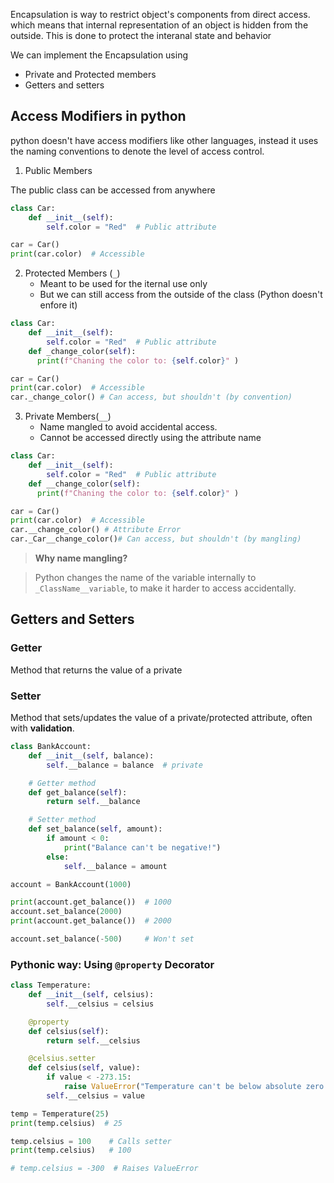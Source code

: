 Encapsulation is way to restrict object's components from direct access. which means that internal representation of an object is hidden from the outside. This is done to protect the interanal state and behavior

We can implement the Encapsulation using

- Private and Protected members
- Getters and setters

## Access Modifiers in python

python doesn't have access modifiers like other languages, instead it uses the naming conventions to denote the level of access control.

1. Public Members

The public class can be accessed from anywhere

```python
class Car:
    def __init__(self):
        self.color = "Red"  # Public attribute

car = Car()
print(car.color)  # Accessible

```

2. Protected Members (`_`)
    - Meant to be used for the iternal use only
    - But we can still access from the outside of the class (Python doesn't enfore it)

```python
class Car:
    def __init__(self):
        self.color = "Red"  # Public attribute
    def _change_color(self):
      print(f"Chaning the color to: {self.color}" )

car = Car()
print(car.color)  # Accessible
car._change_color() # Can access, but shouldn't (by convention)

```

3. Private Members(`__`)
    - Name mangled to avoid accidental access.
    - Cannot be accessed directly using the attribute name

```python
class Car:
    def __init__(self):
        self.color = "Red"  # Public attribute
    def __change_color(self):
      print(f"Chaning the color to: {self.color}" )

car = Car()
print(car.color)  # Accessible
car.__change_color() # Attribute Error
car._Car__change_color()# Can access, but shouldn't (by mangling)
```

> **Why name mangling?**

> Python changes the name of the variable internally to `_ClassName__variable`, to make it harder to access accidentally.

## Getters and Setters

### Getter

Method that returns the value of a private

### Setter

Method that sets/updates the value of a private/protected attribute, often with **validation**.

```python
class BankAccount:
    def __init__(self, balance):
        self.__balance = balance  # private

    # Getter method
    def get_balance(self):
        return self.__balance

    # Setter method
    def set_balance(self, amount):
        if amount < 0:
            print("Balance can't be negative!")
        else:
            self.__balance = amount

account = BankAccount(1000)

print(account.get_balance())  # 1000
account.set_balance(2000)
print(account.get_balance())  # 2000

account.set_balance(-500)     # Won't set
```

### Pythonic way: Using `@property` Decorator

```python
class Temperature:
    def __init__(self, celsius):
        self.__celsius = celsius

    @property
    def celsius(self):
        return self.__celsius

    @celsius.setter
    def celsius(self, value):
        if value < -273.15:
            raise ValueError("Temperature can't be below absolute zero!")
        self.__celsius = value

temp = Temperature(25)
print(temp.celsius)  # 25

temp.celsius = 100    # Calls setter
print(temp.celsius)   # 100

# temp.celsius = -300  # Raises ValueError

```